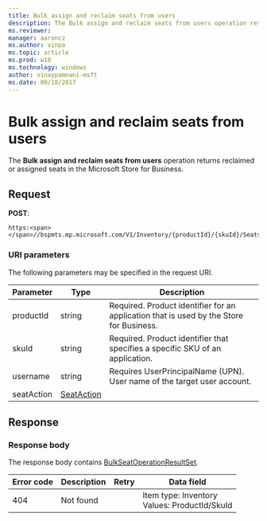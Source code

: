 ```yaml
---
title: Bulk assign and reclaim seats from users
description: The Bulk assign and reclaim seats from users operation returns reclaimed or assigned seats in the Microsoft Store for Business.
ms.reviewer: 
manager: aaroncz
ms.author: vinpa
ms.topic: article
ms.prod: w10
ms.technology: windows
author: vinaypamnani-msft
ms.date: 09/18/2017
---
```


# Bulk assign and reclaim seats from users

The **Bulk assign and reclaim seats from users** operation returns reclaimed or assigned seats in the Microsoft Store for Business.

## Request

**POST**:

```http
https:<span></span>//bspmts.mp.microsoft.com/V1/Inventory/{productId}/{skuId}/Seats
```
 
### URI parameters

The following parameters may be specified in the request URI.

|Parameter|Type|Description|
|--- |--- |--- |
|productId|string|Required. Product identifier for an application that is used by the Store for Business.|
|skuId|string|Required. Product identifier that specifies a specific SKU of an application.|
|username|string|Requires UserPrincipalName (UPN). User name of the target user account.|
|seatAction|[SeatAction](data-structures-windows-store-for-business.md#seataction) ||

 
## Response

### Response body

The response body contains [BulkSeatOperationResultSet](data-structures-windows-store-for-business.md#bulkseatoperationresultset).

|Error code|Description|Retry|Data field|
|--- |--- |--- |--- |
|404|Not found||Item type: Inventory<br> Values: ProductId/SkuId|

 
